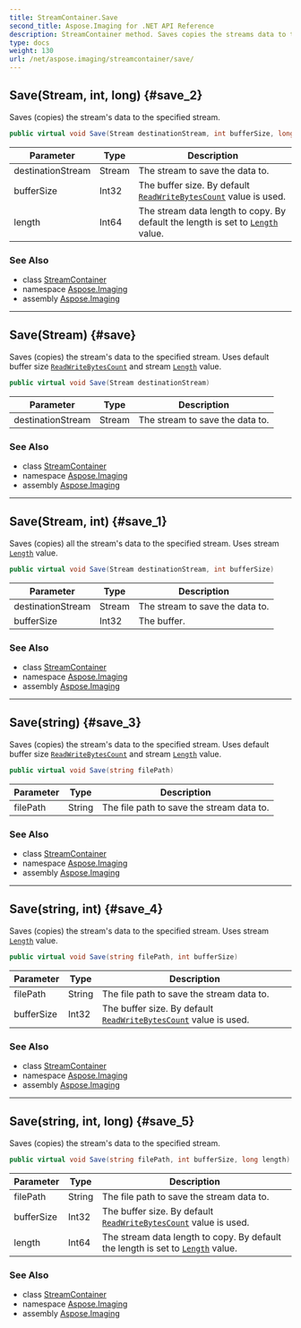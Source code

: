 ```yaml
---
title: StreamContainer.Save
second_title: Aspose.Imaging for .NET API Reference
description: StreamContainer method. Saves copies the streams data to the specified stream
type: docs
weight: 130
url: /net/aspose.imaging/streamcontainer/save/
---
```

## Save(Stream, int, long) {#save_2}

Saves (copies) the stream's data to the specified stream.

```csharp
public virtual void Save(Stream destinationStream, int bufferSize, long length)
```

| Parameter | Type | Description |
| --- | --- | --- |
| destinationStream | Stream | The stream to save the data to. |
| bufferSize | Int32 | The buffer size. By default [`ReadWriteBytesCount`](../readwritebytescount/) value is used. |
| length | Int64 | The stream data length to copy. By default the length is set to [`Length`](../length/) value. |

### See Also

* class [StreamContainer](../)
* namespace [Aspose.Imaging](../../streamcontainer/)
* assembly [Aspose.Imaging](../../../)

---

## Save(Stream) {#save}

Saves (copies) the stream's data to the specified stream. Uses default buffer size [`ReadWriteBytesCount`](../readwritebytescount/) and stream [`Length`](../length/) value.

```csharp
public virtual void Save(Stream destinationStream)
```

| Parameter | Type | Description |
| --- | --- | --- |
| destinationStream | Stream | The stream to save the data to. |

### See Also

* class [StreamContainer](../)
* namespace [Aspose.Imaging](../../streamcontainer/)
* assembly [Aspose.Imaging](../../../)

---

## Save(Stream, int) {#save_1}

Saves (copies) all the stream's data to the specified stream. Uses stream [`Length`](../length/) value.

```csharp
public virtual void Save(Stream destinationStream, int bufferSize)
```

| Parameter | Type | Description |
| --- | --- | --- |
| destinationStream | Stream | The stream to save the data to. |
| bufferSize | Int32 | The buffer. |

### See Also

* class [StreamContainer](../)
* namespace [Aspose.Imaging](../../streamcontainer/)
* assembly [Aspose.Imaging](../../../)

---

## Save(string) {#save_3}

Saves (copies) the stream's data to the specified stream. Uses default buffer size [`ReadWriteBytesCount`](../readwritebytescount/) and stream [`Length`](../length/) value.

```csharp
public virtual void Save(string filePath)
```

| Parameter | Type | Description |
| --- | --- | --- |
| filePath | String | The file path to save the stream data to. |

### See Also

* class [StreamContainer](../)
* namespace [Aspose.Imaging](../../streamcontainer/)
* assembly [Aspose.Imaging](../../../)

---

## Save(string, int) {#save_4}

Saves (copies) the stream's data to the specified stream. Uses stream [`Length`](../length/) value.

```csharp
public virtual void Save(string filePath, int bufferSize)
```

| Parameter | Type | Description |
| --- | --- | --- |
| filePath | String | The file path to save the stream data to. |
| bufferSize | Int32 | The buffer size. By default [`ReadWriteBytesCount`](../readwritebytescount/) value is used. |

### See Also

* class [StreamContainer](../)
* namespace [Aspose.Imaging](../../streamcontainer/)
* assembly [Aspose.Imaging](../../../)

---

## Save(string, int, long) {#save_5}

Saves (copies) the stream's data to the specified stream.

```csharp
public virtual void Save(string filePath, int bufferSize, long length)
```

| Parameter | Type | Description |
| --- | --- | --- |
| filePath | String | The file path to save the stream data to. |
| bufferSize | Int32 | The buffer size. By default [`ReadWriteBytesCount`](../readwritebytescount/) value is used. |
| length | Int64 | The stream data length to copy. By default the length is set to [`Length`](../length/) value. |

### See Also

* class [StreamContainer](../)
* namespace [Aspose.Imaging](../../streamcontainer/)
* assembly [Aspose.Imaging](../../../)



